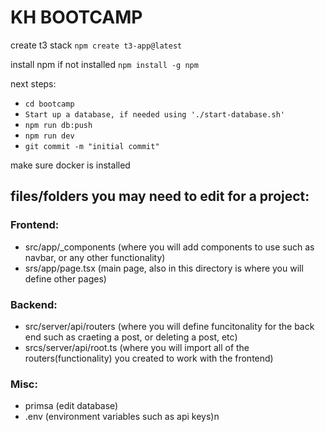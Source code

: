 # KH BOOTCAMP

create t3 stack
`npm create t3-app@latest`

install npm if not installed
`npm install -g npm`

next steps:
- ```cd bootcamp```
-  ```Start up a database, if needed using './start-database.sh'```
-  `npm run db:push`
-  `npm run dev`
-  `git commit -m "initial commit"`

make sure docker is installed


## files/folders you may need to edit for a project:
### Frontend:
- src/app/_components (where you will add components to use such as navbar, or any other functionality)
- srs/app/page.tsx (main page, also in this directory is where you will define other pages)

### Backend:
- src/server/api/routers (where you will define funcitonality for the back end such as craeting a post, or deleting a post, etc)
- srcs/server/api/root.ts (where you will import all of the routers(functionality) you created to work with the frontend)

### Misc:
- primsa (edit database)
- .env (environment variables such as api keys)n